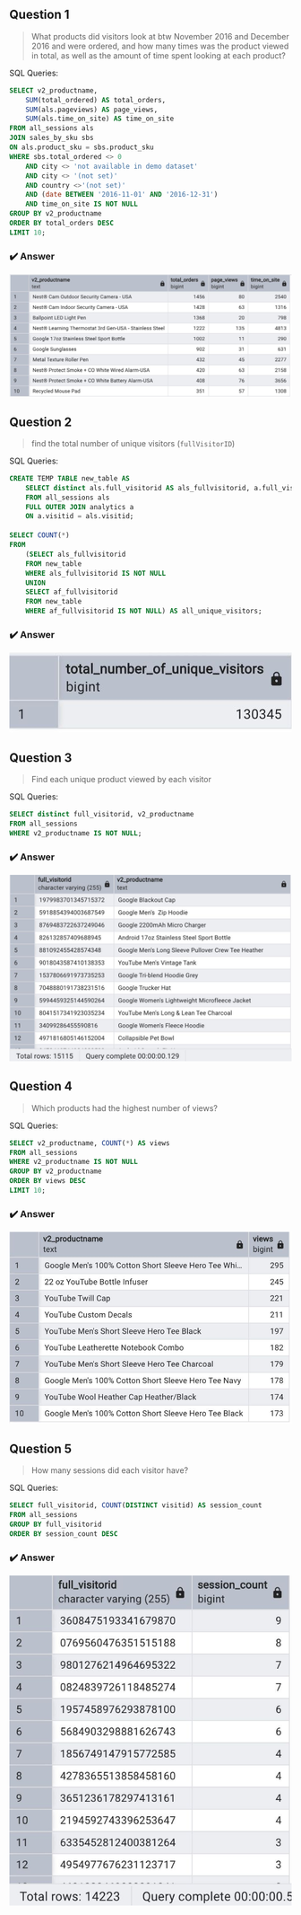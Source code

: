 ## Question 1
> What products did visitors look at btw November 2016 and December 2016 and were ordered, and how many times was the product viewed in total, as well as the amount of time spent looking at each product?
  

SQL Queries:
```sql
SELECT v2_productname, 
	SUM(total_ordered) AS total_orders, 
	SUM(als.pageviews) AS page_views, 
	SUM(als.time_on_site) AS time_on_site
FROM all_sessions als
JOIN sales_by_sku sbs
ON als.product_sku = sbs.product_sku
WHERE sbs.total_ordered <> 0 
	AND city <> 'not available in demo dataset' 
	AND city <> '(not set)'
	AND country <>'(not set)'
	AND (date BETWEEN '2016-11-01' AND '2016-12-31')
	AND time_on_site IS NOT NULL
GROUP BY v2_productname
ORDER BY total_orders DESC
LIMIT 10;
```

### :heavy_check_mark: Answer
![Question 1 answer.](./images/2question1.jpeg)



## Question 2
>  find the total number of unique visitors (`fullVisitorID`)

SQL Queries:
```sql
CREATE TEMP TABLE new_table AS
	SELECT distinct als.full_visitorid AS als_fullvisitorid, a.full_visitorid AS af_fullvisitorid
	FROM all_sessions als
	FULL OUTER JOIN analytics a
	ON a.visitid = als.visitid;

SELECT COUNT(*)
FROM
	(SELECT als_fullvisitorid
	FROM new_table
	WHERE als_fullvisitorid IS NOT NULL
	UNION
	SELECT af_fullvisitorid
	FROM new_table
	WHERE af_fullvisitorid IS NOT NULL) AS all_unique_visitors;
```

### :heavy_check_mark: Answer
![Question 2 answer.](./images/2question2.jpeg)



## Question 3
> Find each unique product viewed by each visitor

SQL Queries:

```sql
SELECT distinct full_visitorid, v2_productname  
FROM all_sessions
WHERE v2_productname IS NOT NULL;
```

### :heavy_check_mark: Answer
![Question 3 answer.](./images/2question3.jpeg)



## Question 4 
> Which products had the highest number of views?

SQL Queries:
```sql
SELECT v2_productname, COUNT(*) AS views
FROM all_sessions
WHERE v2_productname IS NOT NULL
GROUP BY v2_productname
ORDER BY views DESC
LIMIT 10;
```

### :heavy_check_mark: Answer
![Question 4 answer.](./images/2question4.jpeg)



## Question 5
> How many sessions did each visitor have?

SQL Queries:
```SQL
SELECT full_visitorid, COUNT(DISTINCT visitid) AS session_count
FROM all_sessions
GROUP BY full_visitorid
ORDER BY session_count DESC
```

### :heavy_check_mark: Answer
![Question 5 answer.](./images/2question5.jpeg)
